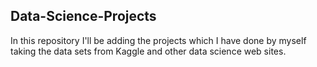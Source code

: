 ## Data-Science-Projects ##
In this repository I'll be adding the projects which I have done by myself taking the data sets from Kaggle and other data science web sites. 
